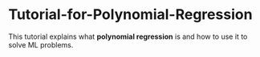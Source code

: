 # **Tutorial-for-Polynomial-Regression**
This tutorial explains what **polynomial regression** is and how to use it to solve ML problems.

